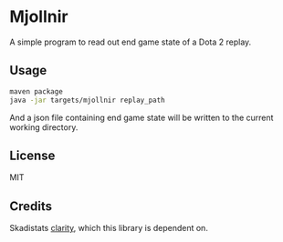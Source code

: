 # Mjollnir

A simple program to read out end game state of a Dota 2 replay.

## Usage

```sh
maven package
java -jar targets/mjollnir replay_path
```

And a json file containing end game state will be written to the current working directory.

## License
MIT

## Credits
Skadistats [clarity](https://github.com/skadistats/clarity), which this library is dependent on.